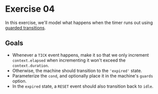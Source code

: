 # Exercise 04

In this exercise, we'll model what happens when the timer runs out using [guarded transitions](https://xstate.js.org/docs/guides/guards.html).

## Goals

- Whenever a `TICK` event happens, make it so that we only increment `context.elapsed` when incrementing it won't exceed the `context.duration`.
- Otherwise, the machine should transition to the `'expired'` state.
- Parameterize the `cond`, and optionally place it in the machine's `guards` option.
- In the `expired` state, a `RESET` event should also transition back to `idle`.

